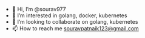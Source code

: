 - 👋 Hi, I’m @sourav977
- 👀 I’m interested in golang, docker, kubernetes
- 💞️ I’m looking to collaborate on golang, kubernetes
- 📫 How to reach me souravpatnaik123@gmail.com

<!---
sourav977/sourav977 is a ✨ special ✨ repository because its `README.md` (this file) appears on your GitHub profile.
You can click the Preview link to take a look at your changes.
--->
